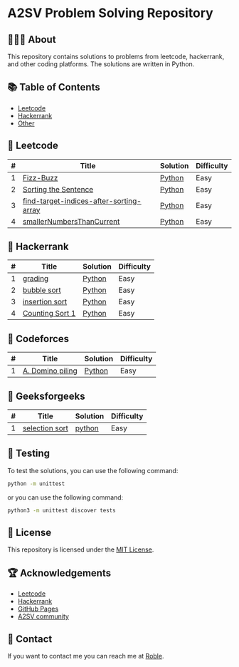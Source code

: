 # A2SV Problem Solving Repository

## 👨🏿‍💻 About

This repository contains solutions to problems from leetcode, hackerrank, and other coding platforms. The solutions are written in Python.

## 📚 Table of Contents

- [Leetcode](#leetcode)
- [Hackerrank](#hackerrank)
- [Other](#other)

## 🎲 Leetcode

| # | Title | Solution | Difficulty |
|---| ----- | -------- | ---------- |
| 1 | [Fizz-Buzz](https://leetcode.com/problems/fizz-buzz/) | [Python](/leetcode/Fizz_Buzz.py) | Easy |
| 2 | [Sorting the Sentence](https://leetcode.com/problems/sorting-the-sentence/) | [Python](/leetcode/Sorting_the_Sentence.py) | Easy |
| 3 | [find-target-indices-after-sorting-array](https://leetcode.com/problems/find-target-indices-after-sorting-array/) | [Python](/leetcode/targetIndices.py) | Easy |
| 4 | [smallerNumbersThanCurrent](https://leetcode.com/problems/smaller-numbers-than-current/) | [Python](./leetcode/smallerNumbersThanCurrent.py) | Easy |

## 🎲 Hackerrank

| # | Title | Solution | Difficulty |
|---| ----- | -------- | ---------- |
| 1 | [grading](https://www.hackerrank.com/challenges/grading/problem) | [Python](/hackerrank/Grading_Students.py) | Easy |
| 2 | [bubble sort](https://www.hackerrank.com/challenges/ctci-bubble-sort/problem) | [Python](/hackerrank/Counting_Swaps.py) | Easy |
| 3 | [insertion sort](https://www.hackerrank.com/challenges/runningtime/problem) | [Python](/hackerrank/Insertion_Sort1.py) | Easy |
| 4 | [Counting Sort 1](https://www.hackerrank.com/challenges/countingsort1/problem) | [Python](/hackerrank/Counting_Sort1.py) | Easy |

## 🎲 Codeforces

| # | Title | Solution | Difficulty |
|---| ----- | -------- | ---------- |
| 1 | [A. Domino piling](https://codeforces.com/problemset/problem/50/A) | [Python](./codeforces/A_Domino_piling.py) | Easy |


## 🎲 Geeksforgeeks

| # | Title | Solution | Difficulty |
|---| ----- | -------- | ---------- |
|1| [selection sort](https://www.geeksforgeeks.org/selection-sort/) | [python](./geeksforgeeks/Selection_Sort.py) | Easy |

## 🧪 Testing

To test the solutions, you can use the following command:

```bash
python -m unittest
```

or you can use the following command:

```bash
python3 -m unittest discover tests
```

## 🔐 License

This repository is licensed under the [MIT License](./LICENSE).

## 🏆 Acknowledgements

- [Leetcode](https://leetcode.com/)
- [Hackerrank](https://www.hackerrank.com/)
- [GitHub Pages](https://pages.github.com/)
- [A2SV community](#a2sv-problem-solving-repository)

## 📧 Contact

If you want to contact me you can reach me at [Roble](mailto:nftalemarega080@gmail.com).
